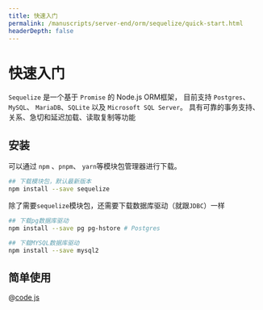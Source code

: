 ```yaml
---
title: 快速入门
permalink: /manuscripts/server-end/orm/sequelize/quick-start.html
headerDepth: false
---
```


# 快速入门

`Sequelize` 是一个基于 `Promise` 的 Node.js ORM框架，
目前支持 `Postgres`、`MySQL`、 `MariaDB`、`SQLite` 以及 `Microsoft SQL Server`。
具有可靠的事务支持、关系、急切和延迟加载、读取复制等功能

## 安装

可以通过 `npm` 、`pnpm`、 `yarn`等模块包管理器进行下载。

```bash
## 下载模块包，默认最新版本
npm install --save sequelize
```

除了需要`sequelize`模块包，还需要下载数据库驱动（就跟`JDBC`）一样

```bash
## 下载pg数据库驱动
npm install --save pg pg-hstore # Postgres

## 下载MYSQL数据库驱动
npm install --save mysql2
```

## 简单使用

@[code js](@code/orm/sequelize/apis-demo/app.js)
